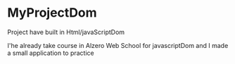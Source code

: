 # MyProjectDom
Project have built in Html/javaScriptDom


I'he already take course in Alzero Web School for javascriptDom and I made a small application to practice
